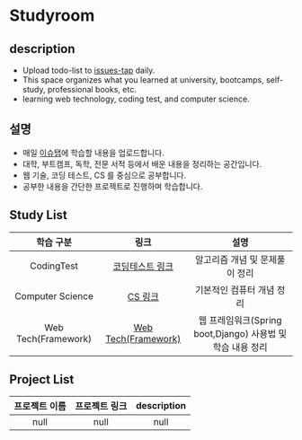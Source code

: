 # Studyroom

## description
* Upload todo-list to [issues-tap](https://github.com/gudals-kim/Studyroom/issues) daily.
* This space organizes what you learned at university, bootcamps, self-study, professional books, etc.
* learning web technology, coding test, and computer science.

## 설명
* 매일 [이슈탭](https://github.com/gudals-kim/Studyroom/issues)에 학습할 내용을 업로드합니다.
* 대학, 부트캠프, 독학, 전문 서적 등에서 배운 내용을 정리하는 공간입니다.
* 웹 기술, 코딩 테스트, CS 를 중심으로 공부합니다.
* 공부한 내용을 간단한 프로젝트로 진행하며 학습합니다.

## Study List
|        학습 구분        |                                            링크                                             |                     설명                     |
|:-------------------:|:-----------------------------------------------------------------------------------------:|:------------------------------------------:|
|     CodingTest      |       [코딩테스트 링크](https://github.com/gudals-kim/Studyroom/tree/delevlop/codingtest)        |             알고리즘 개념 및 문제풀이 정리              |
|  Computer Science   |      [CS 링크](https://github.com/gudals-kim/Studyroom/tree/delevlop/computer_science)      |               기본적인 컴퓨터 개념 정리               |
| Web Tech(Framework) | [Web Tech(Framework)](https://github.com/gudals-kim/Studyroom/tree/delevlop/webFramework) | 웹 프레임워크(Spring boot,Django) 사용법 및 학습 내용 정리 |

## Project List
| 프로젝트 이름 | 프로젝트 링크 | description |
|:-------:|:-------:|:-----------:|
|  null   |  null   |    null     |
